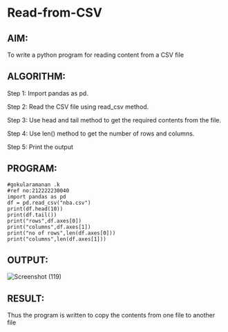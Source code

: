 # Read-from-CSV

## AIM:
To write a python program for reading content from a CSV file
## ALGORITHM:
Step 1:
Import pandas as pd.

Step 2:
Read the CSV file using read_csv method.

Step 3:
Use head and tail method to get the required contents from the file.

Step 4:
Use len() method to get the number of rows and columns.

Step 5:
Print the output

## PROGRAM:
```
#gokularamanan .k
#ref no:212222230040
import pandas as pd
df = pd.read_csv("nba.csv")
print(df.head(10))
print(df.tail())
print("rows",df.axes[0])
print("columns",df.axes[1])
print("no of rows",len(df.axes[0]))
print("columns",len(df.axes[1]))
```
## OUTPUT:
![Screenshot (119)](https://github.com/Gokulanbazhagan/Read-from-CSV/assets/119518996/5a2e894f-7390-41b4-bb2e-1acfea0fe0b5)

## RESULT:
Thus the program is written to copy the contents from one file to another file
